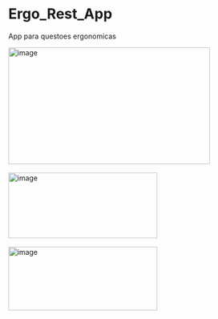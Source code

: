 # Ergo_Rest_App

App para questoes ergonomicas

<img width="402" height="233" alt="image" src="https://github.com/user-attachments/assets/70df1c9e-6f12-4297-aefa-ec7abcde1b22" />

<br>
<br>

<img width="297" height="131" alt="image" src="https://github.com/user-attachments/assets/a51e5283-ae2a-438e-832f-edc3f50564ea" />

<br>
<br>

<img width="297" height="127" alt="image" src="https://github.com/user-attachments/assets/1f7e1a1b-83b5-4928-8eff-dc0511c47ecc" />

